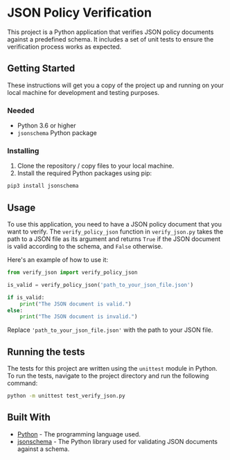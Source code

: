 # JSON Policy Verification

This project is a Python application that verifies JSON policy documents against a predefined schema. It includes a set of unit tests to ensure the verification process works as expected.

## Getting Started

These instructions will get you a copy of the project up and running on your local machine for development and testing purposes.

### Needed

- Python 3.6 or higher
- `jsonschema` Python package

### Installing

1. Clone the repository / copy files to your local machine.
2. Install the required Python packages using pip:

```bash
pip3 install jsonschema
```

## Usage

To use this application, you need to have a JSON policy document that you want to verify. The `verify_policy_json` function in `verify_json.py` takes the path to a JSON file as its argument and returns `True` if the JSON document is valid according to the schema, and `False` otherwise.

Here's an example of how to use it:

```python
from verify_json import verify_policy_json

is_valid = verify_policy_json('path_to_your_json_file.json')

if is_valid:
    print("The JSON document is valid.")
else:
    print("The JSON document is invalid.")
```

Replace `'path_to_your_json_file.json'` with the path to your JSON file.

## Running the tests

The tests for this project are written using the `unittest` module in Python. To run the tests, navigate to the project directory and run the following command:

```bash
python -m unittest test_verify_json.py
```

## Built With

- [Python](https://www.python.org/) - The programming language used.
- [jsonschema](https://python-jsonschema.readthedocs.io/en/stable/) - The Python library used for validating JSON documents against a schema.